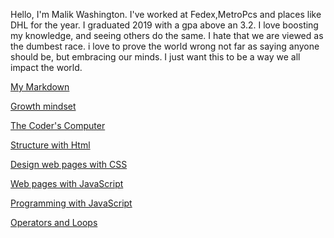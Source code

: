 Hello, I'm Malik Washington. I've worked at Fedex,MetroPcs and places like DHL for the year. I graduated 2019 with a gpa above an 3.2. I love boosting my knowledge, and seeing others do the same. I hate that we are viewed as the dumbest race. i love to prove the world wrong not far as saying anyone should be, but embracing our minds. I just want this to be a way we all impact the world.


[My Markdown](https://mwash223.github.io/reading-notes/markeddownnotes)

[Growth mindset](https://mwash223.github.io/reading-notes/effort)

[The Coder's Computer](https://github.com/Mwash223/reading-notes/blob/main/thecodercomputer.md)

[Structure with Html](https://github.com/Mwash223/reading-notes/Reflection&Discussion)

[Design web pages with CSS](https://github.com/Mwash223/reading-notes/blob/main/designwebpagewithcss.md)

[Web pages with JavaScript](https://github.com/Mwash223/reading-notes/blob/main/pageswithjavascript.md)

[Programming with JavaScript](https://github.com/Mwash223/reading-notes/blob/main/programmingwithjavascript.md)

[Operators and Loops]()